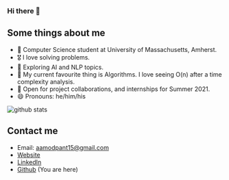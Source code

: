 ### Hi there 👋

## Some things about me
- 🔭 Computer Science student at University of Massachusetts, Amherst.
- 🎖 I love solving problems.
- 🌱 Exploring AI and NLP topics.
- 👯 My current favourite thing is Algorithms. I love seeing O(n) after a time complexity analysis.
- 🤔 Open for project collaborations, and internships for Summer 2021.
- 😄 Pronouns: he/him/his

![github stats](https://github-readme-stats.vercel.app/api?username=aamodpant15&show_icons=true)

## Contact me
- Email: aamodpant15@gmail.com
- [Website](https://aamodpant.com/)
- [LinkedIn](https://www.linkedin.com/in/aamod-pant-balekundri-96b68016b/)
- [Github](https://github.com/aamodpant15) (You are here)
